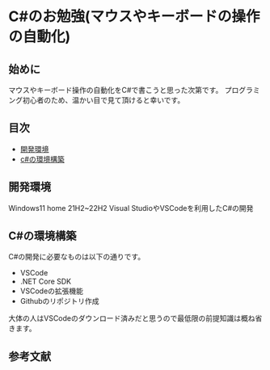 # C#のお勉強(マウスやキーボードの操作の自動化)

## 始めに

マウスやキーボード操作の自動化をC#で書こうと思った次第です。
プログラミング初心者のため、温かい目で見て頂けると幸いです。

## 目次

* [開発環境](#開発環境)
* [c#の環境構築](#c#の環境構築)

## 開発環境

Windows11 home 21H2~22H2
Visual StudioやVSCodeを利用したC#の開発

## C#の環境構築

C#の開発に必要なものは以下の通りです。

* VSCode
* .NET Core SDK
* VSCodeの拡張機能
* Githubのリポジトリ作成

大体の人はVSCodeのダウンロード済みだと思うので最低限の前提知識は概ね省きます。

## 参考文献